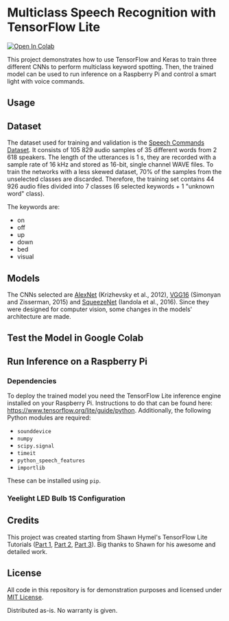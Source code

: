 # Multiclass Speech Recognition with TensorFlow Lite

[![Open In Colab](https://colab.research.google.com/assets/colab-badge.svg)](https://colab.research.google.com/github/s-gregorini003/tflite-multiclass-speech-recognition/blob/master/tflite_multiclass_speech_recognition.ipynb)

This project demonstrates how to use TensorFlow and Keras to train three different CNNs to perform multiclass keyword spotting. Then, the trained model can be used to run inference on a Raspberry Pi and control a smart light with voice commands.




## Usage

## Dataset

The dataset used for training and validation is the [Speech Commands Dataset](https://www.tensorflow.org/datasets/catalog/speech_commands). It consists of 105 829 audio samples of 35 different words from 2 618 speakers. The length of the utterances is 1 s, they are recorded with a sample rate of 16 kHz and stored as 16-bit, single channel WAVE files. To train the networks with a less skewed dataset, 70% of the samples from the unselected classes are discarded. Therefore, the training set contains 44 926 audio files divided into 7 classes (6 selected keywords + 1 "unknown word" class).

The keywords are:
- on
- off
- up
- down
- bed
- visual

## Models

The CNNs selected are [AlexNet](http://papers.nips.cc/paper/4824-imagenet-classification-with-deep-convolutional-neural-networks.pdf) (Krizhevsky et al., 2012), [VGG16](https://arxiv.org/pdf/1409.1556.pdf) (Simonyan and Zisserman, 2015) and [SqueezeNet](https://arxiv.org/pdf/1602.07360.pdf) (Iandola et al., 2016). Since they were designed for computer vision, some changes in the models' architecture are made.


## Test the Model in Google Colab

## Run Inference on a Raspberry Pi

### Dependencies

To deploy the trained model you need the TensorFlow Lite inference engine installed on your Raspberry Pi. Instructions to do that can be found here: https://www.tensorflow.org/lite/guide/python. Additionally, the following Python modules are required:

- `sounddevice`
- `numpy`
- `scipy.signal`
- `timeit`
- `python_speech_features`
- `importlib`

These can be installed using `pip`.


### Yeelight LED Bulb 1S Configuration

## Credits

This project was created starting from Shawn Hymel's TensorFlow Lite Tutorials ([Part 1](https://www.digikey.com/en/maker/projects/tensorflow-lite-tutorial-part-1-wake-word-feature-extraction/54e1ce8520154081a58feb301ef9d87a), [Part 2](https://www.digikey.com/en/maker/projects/tensorflow-lite-tutorial-part-2-speech-recognition-model-training/d8d04a2b60a442cf8c3fa5c0dd2a292b), [Part 3](https://www.digikey.com/en/maker/projects/tensorflow-lite-tutorial-part-3-speech-recognition-on-raspberry-pi/8a2dc7d8a9a947b4a953d37d3b271c71)). Big thanks to Shawn for his awesome and detailed work.


## License

All code in this repository is for demonstration purposes and licensed under [MIT License](https://en.wikipedia.org/wiki/MIT_License).

Distributed as-is. No warranty is given.
